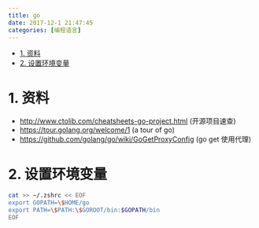 ```yaml
---
title: go
date: 2017-12-1 21:47:45
categories: [编程语言]
---
```



<!-- TOC -->

- [1. 资料](#1-资料)
- [2. 设置环境变量](#2-设置环境变量)

<!-- /TOC -->

<a id="markdown-1-资料" name="1-资料"></a>
# 1. 资料

* http://www.ctolib.com/cheatsheets-go-project.html (开源项目速查)
* https://tour.golang.org/welcome/1 (a tour of go)
* https://github.com/golang/go/wiki/GoGetProxyConfig (go get 使用代理)


<a id="markdown-2-设置环境变量" name="2-设置环境变量"></a>
# 2. 设置环境变量

```bash
cat >> ~/.zshrc << EOF
export GOPATH=\$HOME/go
export PATH=\$PATH:\$GOROOT/bin:$GOPATH/bin
EOF
```